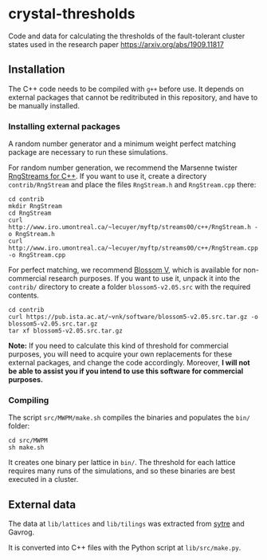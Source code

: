 # crystal-thresholds
Code and data for calculating the thresholds of the fault-tolerant cluster states used in the research paper https://arxiv.org/abs/1909.11817

## Installation

The C++ code needs to be compiled with `g++` before use. It depends on external
packages that cannot be reditributed in this repository, and have to be manually
installed.

### Installing external packages

A random number generator and a minimum weight perfect matching package are
necessary to run these simulations.

For random number generation, we recommend the Marsenne twister
[RngStreams for C++](http://www.iro.umontreal.ca/~lecuyer/myftp/streams00/c++/).
If you want to use it, create a directory `contrib/RngStream` and place the
files `RngStream.h` and `RngStream.cpp` there:
```shell
cd contrib
mkdir RngStream
cd RngStream
curl http://www.iro.umontreal.ca/~lecuyer/myftp/streams00/c++/RngStream.h -o RngStream.h
curl http://www.iro.umontreal.ca/~lecuyer/myftp/streams00/c++/RngStream.cpp -o RngStream.cpp
```

For perfect matching, we recommend
[Blossom V](http://pub.ist.ac.at/~vnk/software.html#BLOSSOM5), which is
available for non-commercial research purposes. If you want to use it, unpack it
into the `contrib/` directory to create a folder `blossom5-v2.05.src` with the
required contents.
```shell
cd contrib
curl https://pub.ista.ac.at/~vnk/software/blossom5-v2.05.src.tar.gz -o blossom5-v2.05.src.tar.gz
tar xf blossom5-v2.05.src.tar.gz
```

**Note:** If you need to calculate this kind of threshold for commercial
purposes, you will need to acquire your own replacements for these external
packages, and change the code accordingly. Moreover, **I will not be able to
assist you if you intend to use this software for commercial purposes.**

### Compiling

The script `src/MWPM/make.sh` compiles the binaries and populates the `bin/`
folder:
```shell
cd src/MWPM
sh make.sh
```

It creates one binary per lattice in `bin/`. The threshold for each lattice
requires many runs of the simulations, and so these binaries are best executed
in a cluster.

## External data

The data at `lib/lattices` and `lib/tilings` was extracted from
[sytre](http://rcsr.net/systre) and Gavrog.

It is converted into C++ files with the Python script at `lib/src/make.py`.
